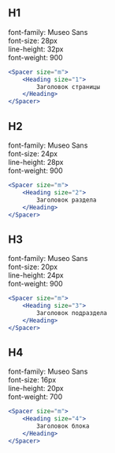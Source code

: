## H1  
font-family: Museo Sans  
font-size: 28px  
line-height: 32px  
font-weight: 900  
```jsx
<Spacer size="m">
    <Heading size="1"> 
        Заголовок страницы
    </Heading>
</Spacer>
```
## H2 
font-family: Museo Sans  
font-size: 24px  
line-height: 28px    
font-weight: 900  
```jsx
<Spacer size="m">
    <Heading size="2"> 
        Заголовок раздела
    </Heading>
</Spacer>
```
## H3 
font-family: Museo Sans    
font-size: 20px  
line-height: 24px   
font-weight: 900  
```jsx
<Spacer size="m">
    <Heading size="3"> 
        Заголовок подраздела
    </Heading>
</Spacer>
```
## H4 
font-family: Museo Sans  
font-size: 16px  
line-height: 20px    
font-weight: 700    
```jsx
<Spacer size="m">
    <Heading size="4"> 
        Заголовок блока
    </Heading>
</Spacer>
```
